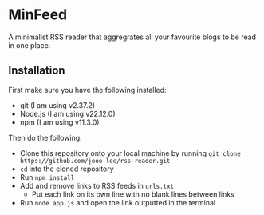 # MinFeed

A minimalist RSS reader that aggregrates all your favourite blogs to be read in
one place.

## Installation

First make sure you have the following installed:

- git (I am using v2.37.2)
- Node.js (I am using v22.12.0)
- npm (I am using v11.3.0)

Then do the following:

- Clone this repository onto your local machine by running
  `git clone https://github.com/jooo-lee/rss-reader.git`
- `cd` into the cloned repository
- Run `npm install`
- Add and remove links to RSS feeds in `urls.txt`
  - Put each link on its own line with no blank lines between links
- Run `node app.js` and open the link outputted in the terminal

